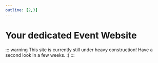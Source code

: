 ```yaml
---
outline: [2,3]
---
```


# Your dedicated Event Website

::: warning This site is currently still under heavy construction!
Have a second look in a few weeks. :)
:::
